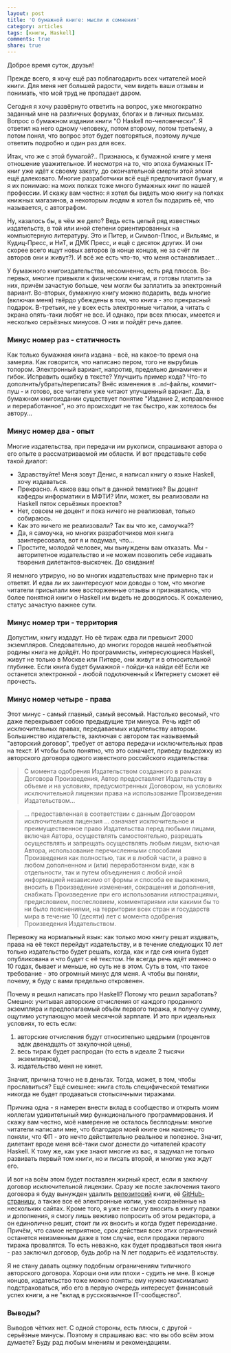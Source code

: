```yaml
---
layout: post
title: 'О бумажной книге: мысли и сомнения'
category: articles
tags: [книги, Haskell]
comments: true
share: true
---
```


Доброе время суток, друзья!

Прежде всего, я хочу ещё раз поблагодарить всех читателей моей книги. Для меня нет большей радости, чем видеть ваши отзывы и понимать, что мой труд не пропадает даром.

Сегодня я хочу развёрнуто ответить на вопрос, уже многократно заданный мне на различных форумах, блогах и в личных письмах. Вопрос о бумажном издании книги "О Haskell по-человечески". Я ответил на него одному человеку, потом второму, потом третьему, а потом понял, что вопрос этот будет повторяться, поэтому лучше ответить подробно и один раз для всех.

Итак, что же с этой бумагой?.. Признаюсь, к бумажной книге у меня отношение уважительное. И несмотря на то, что эпоха бумажных IT-книг уже идёт к своему закату, до окончательной смерти этой эпохи ещё далековато. Многие разработчики всё ещё предпочитают бумагу, и я их понимаю: на моих полках тоже много бумажных книг по нашей профессии. И скажу вам честно: я хотел бы видеть мою книгу на полках книжных магазинов, а некоторым людям я хотел бы подарить её, что называется, с автографом.

Ну, казалось бы, в чём же дело? Ведь есть целый ряд известных издательств, в той или иной степени ориентированных на компьютерную литературу. Это и Питер, и Символ-Плюс, и Вильямс, и Кудиц-Пресс, и НиТ, и ДМК Пресс, и ещё с десяток других. И они скорее всего ищут новых авторов (в конце концов, не за счёт ли авторов они и живут?). И всё же есть что-то, что меня останавливает...

У бумажного книгоиздательства, несомненно, есть ряд плюсов. Во-первых, многие привыкли к физическим книгам, и готовы платить за них, причём зачастую больше, чем могли бы заплатить за электронный вариант. Во-вторых, бумажную книгу можно подарить, ведь многие (включая меня) твёрдо убеждены в том, что книга - это прекрасный подарок. В-третьих, не у всех есть электронные читалки, а читать с экрана опять-таки любят не все. И однако, при всех плюсах, имеется и несколько серьёзных минусов. О них и пойдёт речь далее.

### Минус номер раз - статичность

Как только бумажная книга издана - всё, на какое-то время она замерла. Как говорится, что написано пером, того не вырубишь топором. Электронный вариант, напротив, предельно динамичен и гибок. Исправить ошибку в тексте? Улучшить пример кода? Что-то дополнить/убрать/переписать? Внёс изменения в `.md`-файлы, коммит-пуш - и готово, все читатели уже читают улучшенный вариант. Да, в бумажном книгоиздании существует понятие "Издание 2, исправленное и переработанное", но это происходит не так быстро, как хотелось бы автору...

### Минус номер два - опыт

Многие издательства, при передачи им рукописи, спрашивают автора о его опыте в рассматриваемой им области. И вот представьте себе такой диалог:

- Здравствуйте! Меня зовут Денис, я написал книгу о языке Haskell, хочу издаваться.
- Прекрасно. А каков ваш опыт в данной тематике? Вы доцент кафедры информатики в МФТИ? Или, может, вы реализовали на Haskell пяток серьёзных проектов?
- Нет, совсем не доцент и пока ничего не реализовал, только собираюсь. 
- Как это ничего не реализовали? Так вы что же, самоучка??
- Да, я самоучка, но многих разработчиков моя книга заинтересовала, вот я и подумал, что...
- Простите, молодой человек, мы вынуждены вам отказать. Мы - авторитетное издательство и не можем позволить себе издавать творения дилетантов-выскочек. До свидания!

Я немного утрирую, но во многих издательствах мне примерно так и ответят. И едва ли их заинтересуют мои доводы о том, что многие читатели присылали мне восторженные отзывы и признавались, что более понятной книги о Haskell им видеть не доводилось. К сожалению, статус зачастую важнее сути.

### Минус номер три - территория

Допустим, книгу издадут. Но её тираж едва ли превысит 2000 экземпляров. Следовательно, до многих городов нашей необъятной родины книга не дойдёт. Но программисты, интересующиеся Haskell, живут не только в Москве или Питере, они живут и в относительной глубинке. Если книга будет бумажной - пойди-ка найди её! Если же останется электронной - любой подключенный к Интернету сможет её прочесть.

### Минус номер четыре - права

Этот минус - самый главный, самый весомый. Настолько весомый, что даже перекрывает собою предыдущие три минуса. Речь идёт об исключительных правах, передаваемых издательству автором. Большинство издательств, заключая с автором так называемый "авторский договор", требует от автора передачи исключительных прав на текст. И чтобы было понятно, что это означает, приведу выдержку из авторского договора одного известного российского издательства:

> С момента одобрения Издательством созданного в рамках Договора Произведения, Автор предоставляет Издательству в объеме и на условиях, предусмотренных Договором, на условиях исключительной лицензии права на использование Произведения Издательством...

> ... предоставленная в соответствии с данным Договором исключительная лицензия ... означает исключительное и преимущественное право Издательства перед любыми лицами, включая Автора, осуществлять самостоятельно, разрешать осуществлять и запрещать осуществлять любым лицам, включая Автора, использование перечисленными способами Произведения как полностью, так и в любой части, а равно в любом дополненном и (или) переработанном виде, как в отдельности, так и путем объединения с любой иной информацией независимо от формы и способа ее выражения, вносить в Произведение изменения, сокращения и дополнения, снабжать Произведение при его использовании иллюстрациями, предисловием, послесловием, комментариями или какими бы то ни было пояснениями, на территории всех стран и государств мира в течение 10 (десяти) лет с момента одобрения Произведения Издательством.

Перевожу на нормальный язык: как только мою книгу решат издавать, права на её текст перейдут издательству, и в течение следующих 10 лет только издательство будет решать, когда, как и где сия книга будет опубликована и что будет с её текстом. Не всегда речь идёт именно о 10 годах, бывает и меньше, но суть не в этом. Суть в том, что такое требование - это огромный минус для меня. А чтобы вы поняли, почему, я буду с вами предельно откровенен.

Почему я решил написать про Haskell? Потому что решил заработать? Смешно: учитывая авторские отчисления от каждого проданного экземпляра и предполагаемый объём первого тиража, я получу сумму, ощутимо уступающую моей месячной зарплате. И это при идеальных условиях, то есть если:
1. авторские отчисления будут относительно щедрыми (процентов эдак двенадцать от закупочной цены),
2. весь тираж будет распродан (то есть в идеале 2 тысячи экземпляров),
2. издательство меня не кинет.

Значит, причина точно не в деньгах. Тогда, может, в том, чтобы прославиться? Ещё смешнее: книга столь специфической тематики никогда не будет продаваться стотысячными тиражами.

Причина одна - я намерен внести вклад в сообщество и открыть моим коллегам удивительный мир функционального программирования. И скажу вам честно, моё намерение не осталось бесплодным: многие читатели написали мне, что благодаря моей книге они наконец-то поняли, что ФП - это нечто действительно реальное и полезное. Значит, дилетант вроде меня всё-таки смог донести до читателей красоту Haskell. К тому же, как уже знают многие из вас, я задумал не только развивать первый том книги, но и писать второй, и многие уже ждут его.

И вот на всём этом будет поставлен жирный крест, если я заключу договор исключительной лицензии. Сразу же после заключения такого договора я буду вынужден удалить [репозиторий](https://github.com/denisshevchenko/ohaskell) книги, её [GitHub-страницу](http://ohaskell.dshevchenko.biz/), а также все её электронные копии, уже сохранённые на нескольких сайтах. Кроме того, я уже не смогу вносить в книгу правки и дополнения, я смогу лишь вежливо попросить об этом редактора, а он единолично решит, стоит ли их вносить и когда будет переиздание. Причём, что самое неприятное, срок действия всех этих ограничений останется неизменным даже в том случае, если продажи первого тиража провалятся. То есть неважно, как будет продаваться твоя книга - раз заключил договор, будь добр на N лет подарить её издательству.

Я не стану давать оценку подобным ограничениям типичного авторского договора. Хороши они или плохи - судить не мне. В конце концов, издательство тоже можно понять: ему нужно максимально подстраховаться, ибо его в первую очередь интересует финансовый успех книги, а не "вклад в русскоязычное IT-сообщество".

### Выводы?

Выводов чётких нет. С одной стороны, есть плюсы, с другой - серьёзные минусы. Поэтому я спрашиваю вас: что вы обо всём этом думаете? Буду рад любым мнениям и рекомендациям.

